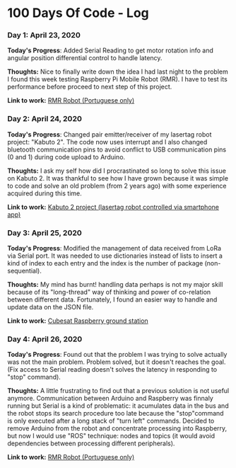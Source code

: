 # 100 Days Of Code - Log

### Day 1: April 23, 2020

**Today's Progress**: Added Serial Reading to get motor rotation info and angular position differential control to handle latency.

**Thoughts:** Nice to finally write down the idea I had last night to the problem I found this week testing Raspberry Pi Mobile Robot (RMR). I have to test its performance before proceed to next step of this project.

**Link to work:** [RMR Robot (Portuguese only)](https://github.com/vitorshaft/roboMovel)

### Day 2: April 24, 2020

**Today's Progress**: Changed pair emitter/receiver of my lasertag robot project: "Kabuto 2". The code now uses interrupt and I also changed bluetooth communication pins to avoid conflict to USB communication pins (0 and 1) during code upload to Arduino.

**Thoughts:** I ask my self how did I procrastinated so long to solve this issue on Kabuto 2. It was thankful to see how I have grown because it was simple to code and solve an old problem (from 2 years ago) with some experience acquired during this time.

**Link to work:** [Kabuto 2 project (lasertag robot controlled via smartphone app)](https://github.com/vitorshaft/kabuto)

### Day 3: April 25, 2020

**Today's Progress**: Modified the management of data received from LoRa via Serial port. It was needed to use dictionaries instead of lists to insert a kind of index to each entry and the index is the number of package (non-sequential).

**Thoughts:** My mind has burnt! handling data perhaps is not my major skill because of its "long-thread" way of thinking and power of co-relation between different data. Fortunately, I found an easier way to handle and update data on the JSON file.

**Link to work:** [Cubesat Raspberry ground station](https://github.com/vitorshaft/RaspFixaM1)

### Day 4: April 26, 2020

**Today's Progress**: Found out that the problem I was trying to solve actually was not the main problem. Problem solved, but it doesn't reaches the goal. (Fix access to Serial reading doesn't solves the latency in responding to "stop" command).

**Thoughts:** A little frustrating to find out that a previous solution is not useful anymore. Communication between Arduino and Raspberry was finnaly running but Serial is a kind of problematic: it acumulates data in the bus and the robot stops its search procedure too late because the "stop"command is only executed after a long stack of "turn left" commands. Decided to remove Arduino from the robot and concentrate processing into Raspberry, but now I would use "ROS" technique: nodes and topics (it would avoid dependencies between processing different peripherals).

**Link to work:** [RMR Robot (Portuguese only)](https://github.com/vitorshaft/roboMovel)
